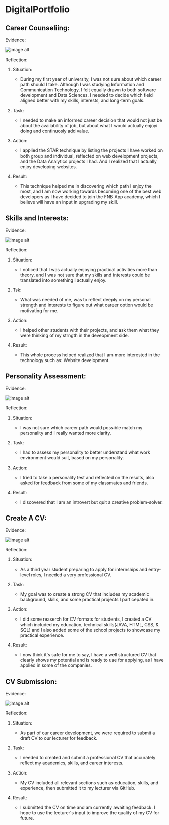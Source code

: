 # DigitalPortfolio
**Career Counseliing:**
-
Evidence:


![image alt](https://github.com/222582731/DigitalPortfolio/blob/main/career%20development(proof).png?raw=true)

Reflection:

1. Situation:
   * During my first year of university, I was not sure about which career path should I take. Although I was studying Information and Communication Technology, I felt equally drawn to both software development and Data Sciences. I needed to decide which field aligned better with my skills, interests, and long-term goals.
  
2. Task:
   * I needed to make an informed career decision that would not just be about the availability of job, but about what I would actually enjoyi doing and continuosly add value.
  
3. Action:
   * I applied the STAR technique by listing the projects I have worked on both group and individual, reflected on web development projects, and the Data Analytics projects I had. And I realized that I actually enjoy developing websites.
  
4. Result:
   * This technique helped me in discovering which path I enjoy the most, and I am now working towards becoming one of the best web developers as I have decided to join the FNB App academy, which I beileve will have an input in upgrading my skill.
  
**Skills and Interests:**
-

Evidence:


![image alt](https://github.com/222582731/DigitalPortfolio/blob/main/skills%20&%20interests(proof).png?raw=true)

Reflection:

1. Situation:
   * I noticed that I was actually enjoying practical activities more than theory, and I was not sure that my skills and interests could be translated into something I actually enjoy.
  
2. Tsk:
   * What was needed of me, was to reflect deeply on my personal strength and interests to figure out what career option would be motivating for me.
  
3. Action:
   * I helped other students with their projects, and ask them what they were thinking of my strngth in the deveopment side.

  4. Result:
     * This whole process helped realized that I am more interested in the technology such as: Website development.
    

**Personality Assessment:**
-

Evidence:

![image alt](https://github.com/222582731/DigitalPortfolio/blob/main/personality%20assessment(proof).png?raw=true)

Reflection:

1. Situation:
   * I was not sure which career path would possible match my personality and I really wanted more clarity.
  
2. Task:
   * I had to assess my personality to better understand what work environment would suit, based on my personality.
  
3. Action:
   * I tried to take a personality test and reflected on the results, also asked for feedback from some of my classmates and friends.
  
4. Result:
   * I discovered that I am an introvert but quit a creative problem-solver.
  


**Create A CV:**
-

Evidence:

![image alt](https://github.com/222582731/DigitalPortfolio/blob/main/create%20cv(proof).png?raw=true)

Reflection:

1. Situation:
   * As a third year student preparing to apply for internships and entry-level roles, I needed a very professional CV.
  
2. Task:
   * My goal was to create a strong CV that includes my academic background, skills, and some practical projects I particepated in.
  
3. Action:
   * I did some reaserch for CV formats for students, I created a CV which included my education, technical skills(JAVA, HTML, CSS, & SQL) and I also added some of the school projects to showcase my practical experience.
  
4. Result:
   * I now think it's safe for me to say, I have a well structured CV that clearly shows my potential and is ready to use for applying, as I have applied in some of the companies.
  


**CV Submission:**
-

Evidence:

![image alt](https://github.com/222582731/DigitalPortfolio/blob/main/cv%20submission(proof).png?raw=true)


Reflection:

1. Situation:
   * As part of our career development, we were required to submit a draft CV to our lecturer for feedback.

2. Task:
   * I needed to created and submit a professional CV that accurately reflect my academics, skills, and career interests.
  
3. Action:
   * My CV included all relevant sections such as education, skills, and experience, then submitted it to my lecturer via GitHub.
  
4. Result:
   * I submitted the CV on time and am currently awaiting feedback. I hope to use the lecturer's input to improve the quality of my CV for future.
